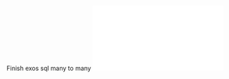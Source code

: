 Finish exos sql many to many
![](CSERVIUS/2023-09-26_Advanced_queries_01/advanced_queries_3_relations_many_to_many.sql)
